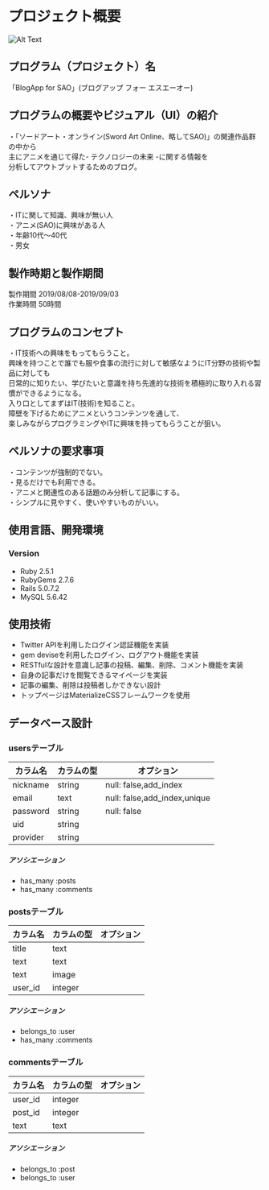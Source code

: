 # プロジェクト概要

![Alt Text](https://i.gyazo.com/307a81dfdcd1da00db3be0bd9513101f.gif)


## プログラム（プロジェクト）名
「BlogApp for SAO」(ブログアップ フォー エスエーオー)

<!-------------------------------------------------- -->
## プログラムの概要やビジュアル（UI）の紹介
・「ソードアート・オンライン(Sword Art Online、略してSAO)」の関連作品群の中から<br>
主にアニメを通じて得た- テクノロジーの未来 -に関する情報を<br>
分析してアウトプットするためのブログ。<br>
<!-------------------------------------------------- -->
## ペルソナ
・ITに関して知識、興味が無い人<br>
・アニメ(SAO)に興味がある人<br>
・年齢10代〜40代<br>
・男女<br>
<!-------------------------------------------------- -->
## 製作時期と製作期間
製作期間 2019/08/08-2019/09/03<br>
作業時間 50時間<br>
<!-------------------------------------------------- -->
## プログラムのコンセプト
・IT技術への興味をもってもらうこと。<br>
  興味を持つことで誰でも服や食事の流行に対して敏感なようにIT分野の技術や製品に対しても<br>
日常的に知りたい、学びたいと意識を持ち先進的な技術を積極的に取り入れる習慣ができるようになる。<br>
  入り口としてまずはIT(技術)を知ること。<br>
障壁を下げるためにアニメというコンテンツを通して、<br>
楽しみながらプログラミングやITに興味を持ってもらうことが狙い。<br>

<!-------------------------------------------------- -->
## ペルソナの要求事項
・コンテンツが強制的でない。<br>
・見るだけでも利用できる。<br>
・アニメと関連性のある話題のみ分析して記事にする。<br>
・シンプルに見やすく、使いやすいものがいい。<br>

<!-------------------------------------------------- -->
## 使用言語、開発環境

### Version
- Ruby 2.5.1
- RubyGems 2.7.6
- Rails 5.0.7.2
- MySQL 5.6.42

<!-------------------------------------------------- -->
## 使用技術
- Twitter APIを利用したログイン認証機能を実装
- gem deviseを利用したログイン、ログアウト機能を実装
- RESTfulな設計を意識し記事の投稿、編集、削除、コメント機能を実装
- 自身の記事だけを閲覧できるマイページを実装
- 記事の編集、削除は投稿者しかできない設計
- トップページはMaterializeCSSフレームワークを使用

<!-------------------------------------------------- -->
## データベース設計

### usersテーブル
|カラム名|カラムの型|オプション|
|------|----|-------|
|nickname|string|null: false,add_index|
|email|text|null: false,add_index,unique|
|password|string|null: false|
|uid|string||
|provider|string||

##### アソシエーション
- has_many :posts<br>
- has_many :comments

### postsテーブル
|カラム名|カラムの型|オプション|
|------|----|-------|
|title|text||
|text|text||
|text|image||
|user_id|integer||
##### アソシエーション
- belongs_to :user<br>
- has_many :comments

### commentsテーブル
|カラム名|カラムの型|オプション|
|------|----|-------|
|user_id|integer||
|post_id|integer||
|text|text||

##### アソシエーション
- belongs_to :post<br>
- belongs_to :user
